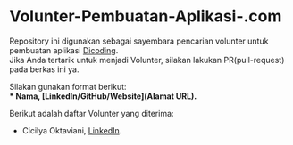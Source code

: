 # Volunter-Pembuatan-Aplikasi-.com

Repository ini digunakan sebagai sayembara pencarian volunter untuk pembuatan aplikasi [Dicoding](www.dicoding.com).<br>
Jika Anda tertarik untuk menjadi Volunter, silakan lakukan PR(pull-request) pada berkas ini ya.<br>

Silakan gunakan format berikut:<br>
**\* Nama, [LinkedIn/GitHub/Website](Alamat URL).**  

Berikut adalah daftar Volunter yang diterima:
* Cicilya Oktaviani, [LinkedIn](https://www.linkedin.com/in/cicilya-oktaviani-thane-6122a8247/).
